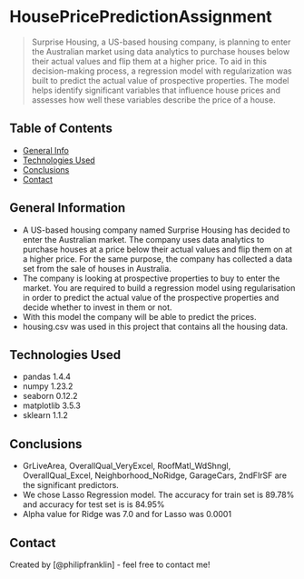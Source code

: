 # HousePricePredictionAssignment
> Surprise Housing, a US-based housing company, is planning to enter the Australian market using data analytics to purchase houses below their actual values and flip them at a higher price. To aid in this decision-making process, a regression model with regularization was built to predict the actual value of prospective properties. The model helps identify significant variables that influence house prices and assesses how well these variables describe the price of a house.


## Table of Contents
* [General Info](#general-information)
* [Technologies Used](#technologies-used)
* [Conclusions](#conclusions)
* [Contact](#contact)

## General Information
- A US-based housing company named Surprise Housing has decided to enter the Australian market. The company uses data analytics to purchase houses at a price below their actual values and flip them on at a higher price. For the same purpose, the company has collected a data set from the sale of houses in Australia. 
- The company is looking at prospective properties to buy to enter the market. You are required to build a regression model using regularisation in order to predict the actual value of the prospective properties and decide whether to invest in them or not.
- With this model the company will be able to predict the prices.
- housing.csv was used in this project that contains all the housing data.


## Technologies Used
- pandas 1.4.4
- numpy 1.23.2
- seaborn 0.12.2
- matplotlib 3.5.3
- sklearn 1.1.2

## Conclusions
- GrLiveArea, OverallQual_VeryExcel, RoofMatl_WdShngl, OverallQual_Excel, Neighborhood_NoRidge, GarageCars, 2ndFlrSF are the significant predictors.
- We chose Lasso Regression model. The accuracy for train set is 89.78% and accuracy for test set is is 84.95%
- Alpha value for Ridge was 7.0 and for Lasso was 0.0001

## Contact
Created by [@philipfranklin] - feel free to contact me!
